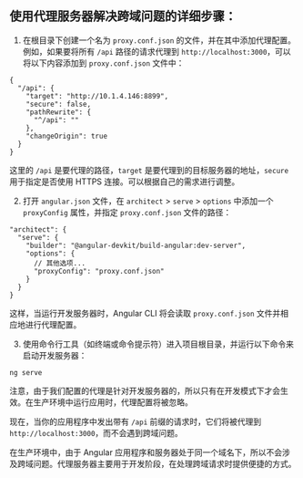 <a name="M8ixB"></a>
## 使用代理服务器解决跨域问题的详细步骤：

1. 在根目录下创建一个名为 `proxy.conf.json` 的文件，并在其中添加代理配置。例如，如果要将所有 `/api` 路径的请求代理到 `http://localhost:3000`，可以将以下内容添加到 `proxy.conf.json` 文件中：
```shell
{
  "/api": {
    "target": "http://10.1.4.146:8899",
    "secure": false,
    "pathRewrite": {
      "^/api": ""
    },
    "changeOrigin": true
  }
}
```

这里的 `/api` 是要代理的路径，`target` 是要代理到的目标服务器的地址，`secure` 用于指定是否使用 HTTPS 连接。可以根据自己的需求进行调整。

2. 打开 `angular.json` 文件，在 `architect` > `serve` > `options` 中添加一个 `proxyConfig` 属性，并指定 `proxy.conf.json` 文件的路径：
```shell
"architect": {
  "serve": {
    "builder": "@angular-devkit/build-angular:dev-server",
    "options": {
      // 其他选项...
      "proxyConfig": "proxy.conf.json"
    }
  }
}
```
这样，当运行开发服务器时，Angular CLI 将会读取 `proxy.conf.json` 文件并相应地进行代理配置。

3. 使用命令行工具（如终端或命令提示符）进入项目根目录，并运行以下命令来启动开发服务器：
```shell
ng serve
```

注意，由于我们配置的代理是针对开发服务器的，所以只有在开发模式下才会生效。在生产环境中运行应用时，代理配置将被忽略。

现在，当你的应用程序中发出带有 `/api` 前缀的请求时，它们将被代理到 `http://localhost:3000`，而不会遇到跨域问题。

在生产环境中，由于 Angular 应用程序和服务器处于同一个域名下，所以不会涉及跨域问题。代理服务器主要用于开发阶段，在处理跨域请求时提供便捷的方式。

